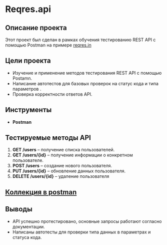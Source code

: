 # Reqres.api

## Описание проекта
Этот проект был сделан в рамках обучения тестированию REST API с помощью Postman на примере [reqres.in](https://reqres.in/)
## Цели проекта
- Изучение и применение методов тестирования REST API с помощью Postamn.
- Написание автотестов для базовых проверок на статус кода и типа параметров  .
- Проверка корректности ответов API.
## Инструменты 
- **Postman**
## Тестируемые методы API
1. **GET /users** – получение списка пользователей.
2. **GET /users/{id}** – получение информации о конкретном пользователе.
3. **POST /users** – создание нового пользователя.
4. **PUT /users/{id}** – обновление данных пользователя.
5. **DELETE /users/{id}** – удаление пользователя
## [Коллекция в postman](https://github.com/Sosanya12/Reqres.api/tree/main/Postman%20collection)
## Выводы
- API успешно протестировано, основные запросы работают согласно документации.
- Написаны автотесты для проверки типа данных в параметрах и статуса кода.
